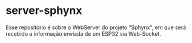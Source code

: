 # server-sphynx
Esse repositório é sobre o WebServer do projeto "Sphynx", em que será recebido a informação enviada de um ESP32 via Web-Socket.

